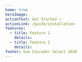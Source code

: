```yaml
---
home: true
heroImage:
actionText: Get Started →
actionLink: /guide/installation
features:
  - title: Feature 1
    details:
  - title: Feature 2
    details:
footer: Vue Cascader Select 2020
---
```

